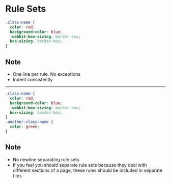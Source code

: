 # Rule Sets

```CSS
.class-name {
  color: red;
  background-color: blue;
  -webkit-box-sizing: border-box;
  box-sizing: border-box;
}
```

## Note

 - One line per rule. No exceptions
 - Indent consistently

- - -

```CSS
.class-name {
  color: red;
  background-color: blue;
  -webkit-box-sizing: border-box;
  box-sizing: border-box;
}
.another-class-name {
  color: green;
}
```

## Note

 - No newline separating rule sets
 - If you feel you should separate rule sets because they deal with different
 sections of a page, these rules should be included in separate files
